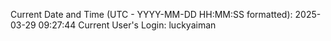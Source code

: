 Current Date and Time (UTC - YYYY-MM-DD HH:MM:SS formatted): 2025-03-29 09:27:44
Current User's Login: luckyaiman
